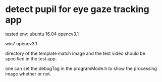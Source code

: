 # detect pupil for eye gaze tracking app

tested env:
ubuntu 16.04
opencv3.1


win7
opencv3.1

directory of the template match image and the test video should be specified 
in the test app.

one can set the debugTag in the programMode.h to show the processing image whether or not.

 

